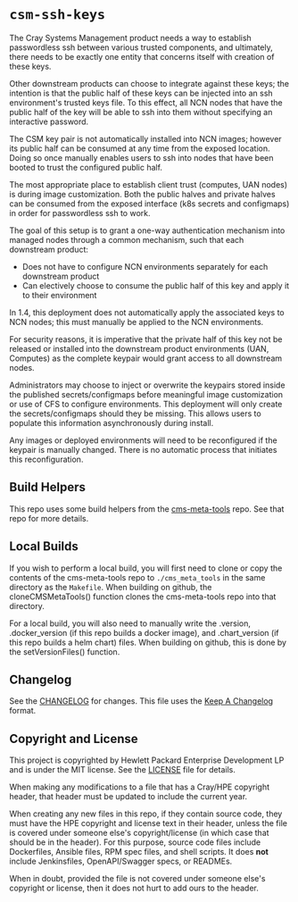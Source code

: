 # `csm-ssh-keys`
The Cray Systems Management product needs a way to establish passwordless ssh between various trusted components,
and ultimately, there needs to be exactly one entity that concerns itself with creation of
these keys.

Other downstream products can choose to integrate against these keys; the intention is that
the public half of these keys can be injected into an ssh environment's trusted keys file.
To this effect, all NCN nodes that have the public half of the key will be able to ssh
into them without specifying an interactive password.

The CSM key pair is not automatically installed into NCN images; however its public half
can be consumed at any time from the exposed location. Doing so once manually enables
users to ssh into nodes that have been booted to trust the configured public half.

The most appropriate place to establish client trust (computes, UAN nodes) is during image
customization. Both the public halves and private halves can be consumed from the exposed interface
(k8s secrets and configmaps) in order for passwordless ssh to work.

The goal of this setup is to grant a one-way authentication mechanism into managed nodes through
a common mechanism, such that each downstream product:
- Does not have to configure NCN environments separately for each downstream product
- Can electively choose to consume the public half of this key and apply it to their environment

In 1.4, this deployment does not automatically apply the associated keys to NCN nodes; this
must manually be applied to the NCN environments.

For security reasons, it is imperative that the private half of this key not be released or installed
into the downstream product environments (UAN, Computes) as the complete keypair would grant
access to all downstream nodes.

Administrators may choose to inject or overwrite the keypairs stored inside the published secrets/configmaps
before meaningful image customization or use of CFS to configure environments. This deployment will only
create the secrets/configmaps should they be missing. This allows users to populate this information
asynchronously during install.

Any images or deployed environments will need to be reconfigured if the keypair is manually changed.
There is no automatic process that initiates this reconfiguration.

## Build Helpers
This repo uses some build helpers from the 
[cms-meta-tools](https://github.com/Cray-HPE/cms-meta-tools) repo. See that repo for more details.

## Local Builds
If you wish to perform a local build, you will first need to clone or copy the contents of the
cms-meta-tools repo to `./cms_meta_tools` in the same directory as the `Makefile`. When building
on github, the cloneCMSMetaTools() function clones the cms-meta-tools repo into that directory.

For a local build, you will also need to manually write the .version, .docker_version (if this repo
builds a docker image), and .chart_version (if this repo builds a helm chart) files. When building
on github, this is done by the setVersionFiles() function.

## Changelog

See the [CHANGELOG](CHANGELOG.md) for changes. This file uses the [Keep A Changelog](https://keepachangelog.com)
format.

## Copyright and License
This project is copyrighted by Hewlett Packard Enterprise Development LP and is under the MIT
license. See the [LICENSE](LICENSE) file for details.

When making any modifications to a file that has a Cray/HPE copyright header, that header
must be updated to include the current year.

When creating any new files in this repo, if they contain source code, they must have
the HPE copyright and license text in their header, unless the file is covered under
someone else's copyright/license (in which case that should be in the header). For this
purpose, source code files include Dockerfiles, Ansible files, RPM spec files, and shell
scripts. It does **not** include Jenkinsfiles, OpenAPI/Swagger specs, or READMEs.

When in doubt, provided the file is not covered under someone else's copyright or license, then
it does not hurt to add ours to the header.

